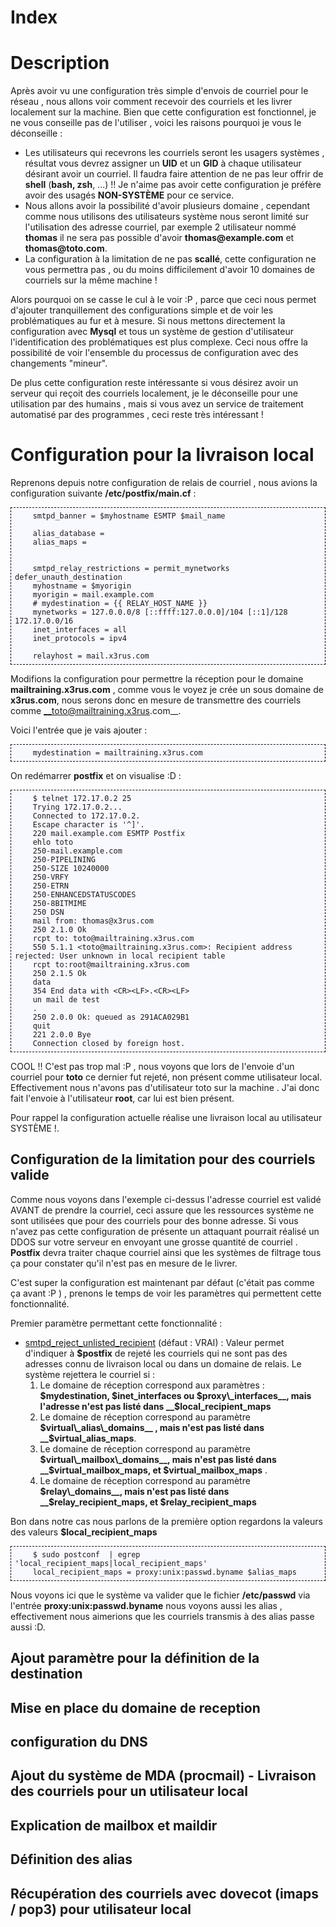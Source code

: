 <meta http-equiv='Content-Type' content='text/html; charset=utf-8' /> 
<style>
pre{background:#F8F8FF; border:black dashed 1px; padding:6px}
</style>


# Index 

# <a name="description" /> Description

Après avoir vu une configuration très simple d'envois de courriel pour le réseau , nous allons voir comment recevoir des courriels et les livrer localement sur la machine. Bien que cette configuration est fonctionnel, je ne vous conseille pas de l'utiliser , voici les raisons pourquoi je vous le déconseille :

* Les utilisateurs qui recevrons les courriels seront les usagers systèmes , résultat vous devrez assigner un __UID__ et un __GID__ à chaque utilisateur désirant avoir un courriel. Il faudra faire attention de ne pas leur offrir de __shell__ (__bash, zsh__, ...) !! Je n'aime pas avoir cette configuration je préfère avoir des usagés **NON-SYSTÈME** pour ce service.
* Nous allons avoir la possibilité d'avoir plusieurs domaine , cependant comme nous utilisons des utilisateurs système nous seront limité sur l'utilisation des adresse  courriel, par exemple 2 utilisateur nommé __thomas__  il ne sera pas possible d'avoir __thomas@example.com__  et __thomas@toto.com__.
* La configuration à la limitation de ne pas __scallé__, cette configuration ne vous permettra pas , ou du moins difficilement d'avoir 10 domaines de courriels sur la même machine !

Alors pourquoi on se casse le cul à le voir :P , parce que ceci nous permet d'ajouter tranquillement des configurations simple et de voir les problématiques au fur et à mesure. Si nous mettons directement la configuration avec __Mysql__ et tous un système de gestion d'utilisateur l'identification des problématiques est plus complexe. Ceci nous offre la possibilité de voir l'ensemble du processus de configuration avec des changements "mineur". 

De plus cette configuration reste intéressante si vous désirez avoir un serveur qui reçoit des courriels localement, je le déconseille pour une utilisation par des humains , mais si vous avez un service de traitement automatisé par des programmes , ceci reste très intéressant !


# <a name="setup_local_delivery" /> Configuration pour la livraison local

Reprenons depuis notre configuration de relais de courriel , nous avions la configuration suivante **/etc/postfix/main.cf** :

        smtpd_banner = $myhostname ESMTP $mail_name

        alias_database =
        alias_maps =


        smtpd_relay_restrictions = permit_mynetworks  defer_unauth_destination
        myhostname = $myorigin
        myorigin = mail.example.com
        # mydestination = {{ RELAY_HOST_NAME }}
        mynetworks = 127.0.0.0/8 [::ffff:127.0.0.0]/104 [::1]/128 172.17.0.0/16
        inet_interfaces = all
        inet_protocols = ipv4

        relayhost = mail.x3rus.com

Modifions la configuration pour permettre la réception  pour le domaine __mailtraining.x3rus.com__ , comme vous le voyez je crée un sous domaine de __x3rus.com__, nous serons donc en mesure de transmettre des courriels comme __toto@mailtraining.x3rus.com__. 

Voici l'entrée que je vais ajouter :

        mydestination = mailtraining.x3rus.com

On redémarrer __postfix__ et on visualise :D :

        $ telnet 172.17.0.2 25
        Trying 172.17.0.2...
        Connected to 172.17.0.2.
        Escape character is '^]'.
        220 mail.example.com ESMTP Postfix
        ehlo toto
        250-mail.example.com
        250-PIPELINING
        250-SIZE 10240000
        250-VRFY
        250-ETRN
        250-ENHANCEDSTATUSCODES
        250-8BITMIME
        250 DSN
        mail from: thomas@x3rus.com
        250 2.1.0 Ok
        rcpt to: toto@mailtraining.x3rus.com
        550 5.1.1 <toto@mailtraining.x3rus.com>: Recipient address rejected: User unknown in local recipient table
        rcpt to:root@mailtraining.x3rus.com
        250 2.1.5 Ok
        data
        354 End data with <CR><LF>.<CR><LF>
        un mail de test
        .
        250 2.0.0 Ok: queued as 291ACA029B1
        quit
        221 2.0.0 Bye
        Connection closed by foreign host.

COOL !! C'est pas trop mal :P , nous voyons que lors de l'envoie d'un courriel pour __toto__ ce dernier fut rejeté, non présent comme utilisateur local. Effectivement nous n'avons pas d'utilisateur toto sur la machine . J'ai donc fait l'envoie à l'utilisateur **root**, car lui est bien présent.

Pour rappel la configuration actuelle réalise une livraison local au utilisateur SYSTÈME !.

## <a name="limitation_userlist" /> Configuration de la limitation pour des courriels valide 

Comme nous voyons dans l'exemple ci-dessus l'adresse courriel est validé AVANT de prendre la courriel, ceci assure que les ressources système ne sont utilisées que pour des courriels pour des bonne adresse. Si vous n'avez pas cette configuration de présente un attaquant pourrait réalisé un DDOS sur votre serveur en envoyant une grosse quantité de courriel . __Postfix__ devra traiter chaque courriel ainsi que les systèmes de filtrage tous ça pour constater qu'il n'est pas en mesure de le livrer.

C'est super la configuration est maintenant par défaut (c'était pas comme ça avant :P ) , prenons le temps de voir les paramètres qui permettent cette fonctionnalité.

Premier paramètre permettant cette fonctionnalité :

* [smtpd_reject_unlisted_recipient](http://www.postfix.org/postconf.5.html#smtpd_reject_unlisted_recipient) (défaut : VRAI) : Valeur permet d'indiquer à __$postfix__ de rejeté les courriels qui ne sont pas des adresses connu de livraison local ou dans un domaine de relais. Le système rejettera le courriel si :
    1. Le domaine de réception correspond  aux paramètres : __$mydestination, $inet\_interfaces ou $proxy\_interfaces__, mais l'adresse n'est pas listé dans  __$local_recipient_maps__
    2. Le domaine de réception correspond au paramètre __$virtual\_alias\_domains__ , mais n'est pas listé dans  __$virtual\_alias\_maps__.
    3. Le domaine de réception correspond au paramètre  __$virtual\_mailbox\_domains__, mais n'est pas listé dans __$virtual\_mailbox\_maps, et $virtual\_mailbox\_maps__ .
    4. Le domaine de réception correspond au paramètre __$relay\_domains__, mais n'est pas listé dans  __$relay\_recipient\_maps, et $relay\_recipient\_maps__

Bon dans notre cas nous parlons de la première option regardons la valeurs des valeurs __$local_recipient_maps__

        $ sudo postconf  | egrep 'local_recipient_maps|local_recipient_maps'                                                                    
        local_recipient_maps = proxy:unix:passwd.byname $alias_maps

Nous voyons ici que le système va valider que le fichier **/etc/passwd** via l'entrée **proxy:unix:passwd.byname** nous voyons aussi les alias , effectivement nous aimerions que les courriels transmis à des alias passe aussi :D.





## Ajout paramètre pour la définition de la destination
## Mise en place du domaine de reception
## configuration du DNS
## Ajout du système de MDA (procmail) - Livraison des courriels pour un utilisateur local 
## Explication de mailbox et maildir
## Définition des alias 
## 
## Récupération des courriels avec dovecot (imaps / pop3) pour utilisateur local


